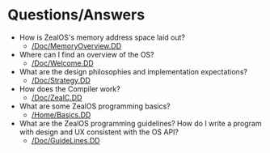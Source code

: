 # Questions/Answers

- How is ZealOS's memory address space laid out?
  - [/Doc/MemoryOverview.DD](https://zeal-operating-system.github.io/Doc/MemoryOverview.DD.html)
- Where can I find an overview of the OS?
  - [/Doc/Welcome.DD](https://zeal-operating-system.github.io/Doc/Welcome.DD.html)
- What are the design philosophies and implementation expectations?
  - [/Doc/Strategy.DD](https://zeal-operating-system.github.io/Doc/Strategy.DD.html)
- How does the Compiler work?
  - [/Doc/ZealC.DD](https://zeal-operating-system.github.io/Doc/ZealC.DD.html)
- What are some ZealOS programming basics?
  - [/Home/Basics.DD](https://zeal-operating-system.github.io/Home/Basics.DD.html)
- What are the ZealOS programming guidelines? How do I write a program with design and UX consistent with the OS API?
  - [/Doc/GuideLines.DD](https://zeal-operating-system.github.io/Doc/GuideLines.DD.html)
